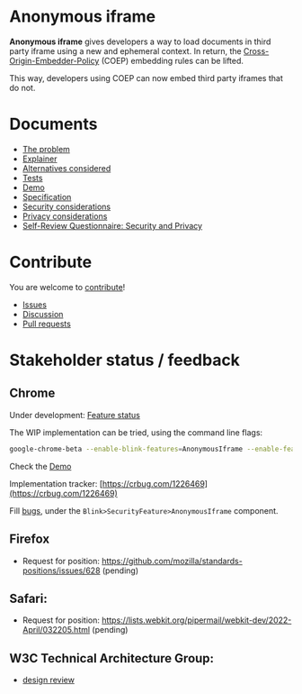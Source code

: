 Anonymous iframe
================

**Anonymous iframe** gives developers a way to load documents in third party
iframe using a new and ephemeral context. In return, the
[Cross-Origin-Embedder-Policy](https://wicg.github.io/cross-origin-embedder-policy/)
(COEP) embedding rules can be lifted.

This way, developers using COEP can now embed third party iframes that do not.

Documents
=========
- [The problem](https://wicg.github.io/anonymous-iframe/#problem)
- [Explainer](https://wicg.github.io/anonymous-iframe/#explainer)
- [Alternatives considered](https://wicg.github.io/anonymous-iframe/#alternatives)
- [Tests](https://wicg.github.io/anonymous-iframe/#tests)
- [Demo](https://anonymous-iframe.glitch.me/)
- [Specification](https://wicg.github.io/anonymous-iframe/#specification)
- [Security considerations](https://wicg.github.io/anonymous-iframe/#security)
- [Privacy considerations](https://wicg.github.io/anonymous-iframe/#privacy)
- [Self-Review Questionnaire: Security and Privacy](https://wicg.github.io/anonymous-iframe/#questionnaire)

Contribute
==========

You are welcome to [contribute](CONTRIBUTING.md)!
- [Issues](https://github.com/ArthurSonzogni/anonymous-iframe/issues)
- [Discussion](https://github.com/ArthurSonzogni/anonymous-iframe/discussions)
- [Pull requests](https://github.com/ArthurSonzogni/anonymous-iframe/pulls)

Stakeholder status / feedback
=============================

Chrome
------

Under development: [Feature status](https://chromestatus.com/feature/5729461725036544)

The WIP implementation can be tried, using the command line flags:
```bash
google-chrome-beta --enable-blink-features=AnonymousIframe --enable-features=PartitionedCookies
```
Check the [Demo](https://anonymous-iframe.glitch.me/index.html)

Implementation tracker: [https://crbug.com/1226469](https://crbug.com/1226469)

Fill [bugs](https://bugs.chromium.org/p/chromium/issues/entry), under the
`Blink>SecurityFeature>AnonymousIframe` component.

Firefox
-------

- Request for position: https://github.com/mozilla/standards-positions/issues/628  (pending)

Safari:
-------

- Request for position: https://lists.webkit.org/pipermail/webkit-dev/2022-April/032205.html (pending)

W3C Technical Architecture Group:
---------------------------------
- [design review](https://github.com/w3ctag/design-reviews/issues/639)
